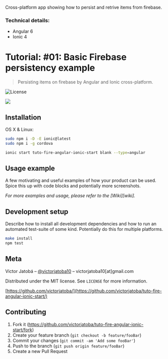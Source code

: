 Cross-platform app showing how to persist and retrive items from firebase.

### Technical details:
* Angular 6
* Ionic 4

# Tutorial: #01: Basic Firebase persistency example
> Persisting items on firebase by Angular and Ionic cross-platform.

![License](http://img.shields.io/:license-mit-blue.svg?style=flat-square)


![](header.png)

## Installation

OS X & Linux:

```sh
sudo npm i -D -E ionic@latest
sudo npm i -g cordova

ionic start tuto-fire-angular-ionic-start blank --type=angular
```

## Usage example

A few motivating and useful examples of how your product can be used. Spice this up with code blocks and potentially more screenshots.

_For more examples and usage, please refer to the [Wiki][wiki]._

## Development setup

Describe how to install all development dependencies and how to run an automated test-suite of some kind. Potentially do this for multiple platforms.

```sh
make install
npm test
```

## Meta

Victor Jatobá – [@victorjatoba10](https://twitter.com/victorjatoba10) – victorjatoba10[at]gmail.com

Distributed under the MIT license. See ``LICENSE`` for more information.

[https://github.com/victorjatoba/](https://github.com/victorjatoba/tuto-fire-angular-ionic-start/)

## Contributing

1. Fork it (<https://github.com/victorjatoba/tuto-fire-angular-ionic-start/fork>)
2. Create your feature branch (`git checkout -b feature/fooBar`)
3. Commit your changes (`git commit -am 'Add some fooBar'`)
4. Push to the branch (`git push origin feature/fooBar`)
5. Create a new Pull Request


